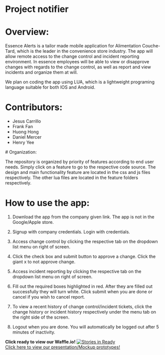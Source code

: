 # Project notifier

# Overview:

Essence Alerts is a tailor made mobile application for Alimentation Couche-Tard, which is the leader in the convenience store industry. The app will allow remote access to the change control and incident reporting environment. In essence employees will be able to view or disapprove changes with regards to the change control, as well as report and view incidents and organize them at will. 

We plan on coding the app using LUA, which is a lightweight programing language suitable for both IOS and Android. 

# Contributors:
<ul>
<li>Jesus Carrillo</li>

<li>Frank Fan</li>

<li>Huong Hong</li>

<li>Daniel Mercer</li>

<li>Henry Yee</li>
</ul>
# Organization:

The repository is organized by priority of features according to end user needs. Simply click on a feature to go to the respective code source. The design and main functionality feature are located in the css and js files respectively. The other lua files are located in the feature folders respectively.

# How to use the app:

1.	Download the app from the company given link. The app is not in the Google/Apple store. 

2.	Signup with company credentials. Login with credentials.

3.	Access change control by clicking the respective tab on the dropdown list menu on right of screen. 

4.	Click the check box and submit button to approve a change. Click the giant x to not approve change. 

5.	Access incident reporting by clicking the respective tab on the dropdown list menu on right of screen.

6.	Fill out the required boxes highlighted in red. After they are filled out successfully they will turn white. Click submit when you are done or cancel if you wish to cancel report. 
	
7. To view a recent history of change control/incident tickets, click the change history or incident history respectively under the menu tab on the right side of the screen. 

8.	Logout when you are done. You will automatically be logged out after 5 minutes of inactivity. 

<b>Click ready to view our Waffle.io!</b>
[![Stories in Ready](https://badge.waffle.io/asu-cis-capstone/notifier.png?label=ready&title=Ready)](https://waffle.io/asu-cis-capstone/notifier)
</br>
<a href="https://docs.google.com/a/asu.edu/presentation/d/1hp8FIdSohzg3uU3n72pp_6qqxuigXG33W19qWVjW7qI/edit?usp=sharing">Click here to view our presentation/Mockup prototypes!</a>
